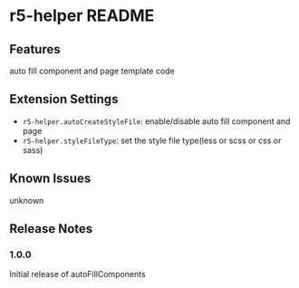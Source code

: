 # r5-helper README

## Features

auto fill component and page template code

## Extension Settings

- `r5-helper.autoCreateStyleFile`: enable/disable auto fill component and page
- `r5-helper.styleFileType`: set the style file type(less or scss or css or sass)

## Known Issues

unknown

## Release Notes

### 1.0.0

Initial release of autoFillComponents
